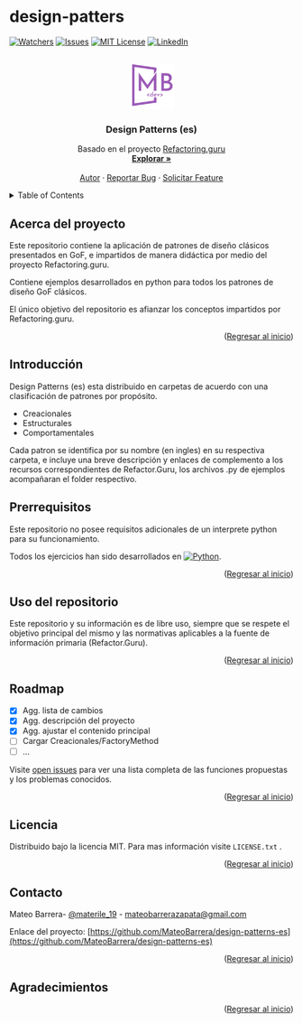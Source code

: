 # design-patters

<a name="readme-top"></a>

<!-- Section by othneildrew/Best-README-Template

*** Thanks for checking out the Best-README-Template. If you have a suggestion
*** that would make this better, please fork the repo and create a pull request
*** or simply open an issue with the tag "enhancement".
*** Don't forget to give the project a star!
*** Thanks again! Now go create something AMAZING! :D
-->

<!-- PROJECT SHIELDS -->
<!-- Section by othneildrew/Best-README-Template
*** I'm using markdown "reference style" links for readability.
*** Reference links are enclosed in brackets [ ] instead of parentheses ( ).
*** See the bottom of this document for the declaration of the reference variables
*** for contributors-url, forks-url, etc. This is an optional, concise syntax you may use.
*** https://www.markdownguide.org/basic-syntax/#reference-style-links
-->

[![Watchers][watchers-shield]][watchers-url]
[![Issues][issues-shield]][issues-url]
[![MIT License][license-shield]][license-url]
[![LinkedIn][linkedin-shield]][linkedin-url]

<!-- PROJECT LOGO -->
<br />
<div align="center">
  <a href="https://github.com/MateoBarrera/design-patterns-es">
    <img src="src/MB_lila_dev.png" alt="Logo MB" width="80" height="80">
  </a>

  <h3 align="center">Design Patterns (es)</h3>

  <p align="center">
    Basado en el proyecto <a href="https://refactoring.guru/es">Refactoring.guru</a>
    <br />
    <a href="https://github.com/MateoBarrera/design-patterns-es"><strong>Explorar »</strong></a>
    <br />
    <br />
    <a href="https://github.com/MateoBarrera">Autor</a>
    ·
    <a href="https://github.com/MateoBarrera/design-patterns-es/issues">Reportar Bug</a>
    ·
    <a href="https://github.com/MateoBarrera/design-patterns-es/issues">Solicitar Feature</a>
  </p>
</div>

<!-- TABLE OF CONTENTS -->
<details>
  <summary>Table of Contents</summary>
  <ol>
    <li><a href="#acerca-del-proyecto">Acerca del proyecto</a></li>
    <li><a href="#introducción">Introducción</a></li>
    <li><a href="#uso-del-repositorio">Uso del repositorio</a></li>
    <li><a href="#roadmap">Roadmap</a></li>
    <li><a href="#licencia">Licencia</a></li>
    <li><a href="#contacto">Contacto</a></li>
    <li><a href="#agradecimientos">Agradecimientos</a></li>
  </ol>
</details>

<!-- ABOUT THE PROJECT -->

## Acerca del proyecto

Este repositorio contiene la aplicación de patrones de diseño clásicos presentados en GoF, e impartidos de manera didáctica por medio del proyecto Refactoring.guru.

Contiene ejemplos desarrollados en python para todos los patrones de diseño GoF clásicos.

El único objetivo del repositorio es afianzar los conceptos impartidos por Refactoring.guru.

<p align="right">(<a href="#readme-top">Regresar al inicio</a>)</p>

<!-- GETTING STARTED -->

## Introducción

Design Patterns (es) esta distribuido en carpetas de acuerdo con una clasificación de patrones por propósito.

- Creacionales
- Estructurales
- Comportamentales

Cada patron se identifica por su nombre (en ingles) en su respectiva carpeta, e incluye una breve descripción y enlaces de complemento a los recursos correspondientes de Refactor.Guru, los archivos .py de ejemplos acompañaran el folder respectivo.

## Prerrequisitos

Este repositorio no posee requisitos adicionales de un interprete python para su funcionamiento.

Todos los ejercicios han sido desarrollados en [![Python][python-shield]][python-url].

<p align="right">(<a href="#readme-top">Regresar al inicio</a>)</p>

<!-- USAGE EXAMPLES -->

## Uso del repositorio

Este repositorio y su información es de libre uso, siempre que se respete el objetivo principal del mismo y las normativas aplicables a la fuente de información primaria (Refactor.Guru).

<p align="right">(<a href="#readme-top">Regresar al inicio</a>)</p>

<!-- ROADMAP -->

## Roadmap

- [x] Agg. lista de cambios
- [x] Agg. descripción del proyecto
- [x] Agg. ajustar el contenido principal
- [ ] Cargar Creacionales/FactoryMethod
- [ ] ...

Visite [open issues](https://github.com/MateoBarrera/design-patterns-es/issues) para ver una lista completa de las funciones propuestas y los problemas conocidos.

<p align="right">(<a href="#readme-top">Regresar al inicio</a>)</p>

<!-- CONTRIBUTING -->
<!--
## Contribuir

 Contributions are what make the open source community such an amazing place to learn, inspire, and create. Any contributions you make are **greatly appreciated**.

If you have a suggestion that would make this better, please fork the repo and create a pull request. You can also simply open an issue with the tag "enhancement".
Don't forget to give the project a star! Thanks again!

1. Fork the Project
2. Create your Feature Branch (`git checkout -b feature/AmazingFeature`)
3. Commit your Changes (`git commit -m 'Add some AmazingFeature'`)
4. Push to the Branch (`git push origin feature/AmazingFeature`)
5. Open a Pull Request

<p align="right">(<a href="#readme-top">Regresar al inicio</a>)</p>
 -->
<!-- LICENSE -->

## Licencia

Distribuido bajo la licencia MIT. Para mas información visite `LICENSE.txt` .

<p align="right">(<a href="#readme-top">Regresar al inicio</a>)</p>

<!-- CONTACT -->

## Contacto

Mateo Barrera- [@materile_19](https://twitter.com/materile_19) - mateobarrerazapata@gmail.com

Enlace del proyecto: [https://github.com/MateoBarrera/design-patterns-es](https://github.com/MateoBarrera/design-patterns-es)

<p align="right">(<a href="#readme-top">Regresar al inicio</a>)</p>

<!-- ACKNOWLEDGMENTS -->

## Agradecimientos

<!-- Use this space to list resources you find helpful and would like to give credit to. I've included a few of my favorites to kick things off!

- [Choose an Open Source License](https://choosealicense.com)
- [GitHub Emoji Cheat Sheet](https://www.webpagefx.com/tools/emoji-cheat-sheet)
- [Malven's Flexbox Cheatsheet](https://flexbox.malven.co/)
- [Malven's Grid Cheatsheet](https://grid.malven.co/)
- [Img Shields](https://shields.io)
- [GitHub Pages](https://pages.github.com)
- [Font Awesome](https://fontawesome.com)
- [React Icons](https://react-icons.github.io/react-icons/search) -->

<p align="right">(<a href="#readme-top">Regresar al inicio</a>)</p>

<!-- MARKDOWN LINKS & IMAGES -->
<!-- https://www.markdownguide.org/basic-syntax/#reference-style-links -->
<!-- examples -->

[contributors-shield]: https://img.shields.io/github/contributors/othneildrew/Best-README-Template.svg?style=for-the-badge
[contributors-url]: https://github.com/MateoBarrera/design-patterns-es/graphs/contributors
[forks-shield]: https://img.shields.io/github/forks/othneildrew/Best-README-Template.svg?style=for-the-badge
[forks-url]: https://github.com/MateoBarrera/design-patterns-es/network/members
[stars-shield]: https://img.shields.io/github/stars/othneildrew/Best-README-Template.svg?style=for-the-badge
[stars-url]: https://github.com/MateoBarrera/design-patterns-es/stargazers

<!-- examples -->

<!-- main -->

[watchers-shield]: https://img.shields.io/github/watchers/MateoBarrera/design-patterns-es?style=for-the-badge
[watchers-url]: https://github.com/MateoBarrera/design-patterns-es
[issues-shield]: https://img.shields.io/bitbucket/issues-raw/MateoBarrera/design-patterns-es?style=for-the-badge
[issues-url]: https://github.com/MateoBarrera/design-patterns-es/issues
[license-shield]: https://img.shields.io/github/license/othneildrew/Best-README-Template.svg?style=for-the-badge
[license-url]: https://github.com/MateoBarrera/design-patterns-es/blob/master/LICENSE.txt
[linkedin-shield]: https://img.shields.io/badge/-LinkedIn-black.svg?style=for-the-badge&logo=linkedin&colorB=555
[linkedin-url]: https://www.linkedin.com/in/mateobarrerazapata
[python-shield]: https://img.shields.io/badge/python-3.10.6-green?style=for-the-badge&logo=python
[python-url]: https://www.python.org/

<!-- main -->
